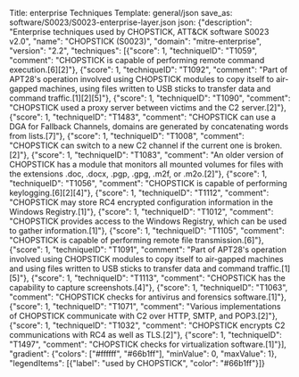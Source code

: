 Title: enterprise Techniques
Template: general/json
save_as: software/S0023/S0023-enterprise-layer.json
json: {"description": "Enterprise techniques used by CHOPSTICK, ATT&CK software S0023 v2.0", "name": "CHOPSTICK (S0023)", "domain": "mitre-enterprise", "version": "2.2", "techniques": [{"score": 1, "techniqueID": "T1059", "comment": "CHOPSTICK is capable of performing remote command execution.[6][2]"}, {"score": 1, "techniqueID": "T1092", "comment": "Part of APT28's operation involved using CHOPSTICK modules to copy itself to air-gapped machines, using files written to USB sticks to transfer data and command traffic.[1][2][5]"}, {"score": 1, "techniqueID": "T1090", "comment": "CHOPSTICK used a proxy server between victims and the C2 server.[2]"}, {"score": 1, "techniqueID": "T1483", "comment": "CHOPSTICK can use a DGA for Fallback Channels, domains are generated by concatenating words from lists.[7]"}, {"score": 1, "techniqueID": "T1008", "comment": "CHOPSTICK can switch to a new C2 channel if the current one is broken.[2]"}, {"score": 1, "techniqueID": "T1083", "comment": "An older version of CHOPSTICK has a module that monitors all mounted volumes for files with the extensions .doc, .docx, .pgp, .gpg, .m2f, or .m2o.[2]"}, {"score": 1, "techniqueID": "T1056", "comment": "CHOPSTICK is capable of performing keylogging.[6][2][4]"}, {"score": 1, "techniqueID": "T1112", "comment": "CHOPSTICK may store RC4 encrypted configuration information in the Windows Registry.[1]"}, {"score": 1, "techniqueID": "T1012", "comment": "CHOPSTICK provides access to the Windows Registry, which can be used to gather information.[1]"}, {"score": 1, "techniqueID": "T1105", "comment": "CHOPSTICK is capable of performing remote file transmission.[6]"}, {"score": 1, "techniqueID": "T1091", "comment": "Part of APT28's operation involved using CHOPSTICK modules to copy itself to air-gapped machines and using files written to USB sticks to transfer data and command traffic.[1][5]"}, {"score": 1, "techniqueID": "T1113", "comment": "CHOPSTICK has the capability to capture screenshots.[4]"}, {"score": 1, "techniqueID": "T1063", "comment": "CHOPSTICK checks for antivirus and forensics software.[1]"}, {"score": 1, "techniqueID": "T1071", "comment": "Various implementations of CHOPSTICK communicate with C2 over HTTP, SMTP, and POP3.[2]"}, {"score": 1, "techniqueID": "T1032", "comment": "CHOPSTICK encrypts C2 communications with RC4 as well as TLS.[2]"}, {"score": 1, "techniqueID": "T1497", "comment": "CHOPSTICK checks for virtualization software.[1]"}], "gradient": {"colors": ["#ffffff", "#66b1ff"], "minValue": 0, "maxValue": 1}, "legendItems": [{"label": "used by CHOPSTICK", "color": "#66b1ff"}]}